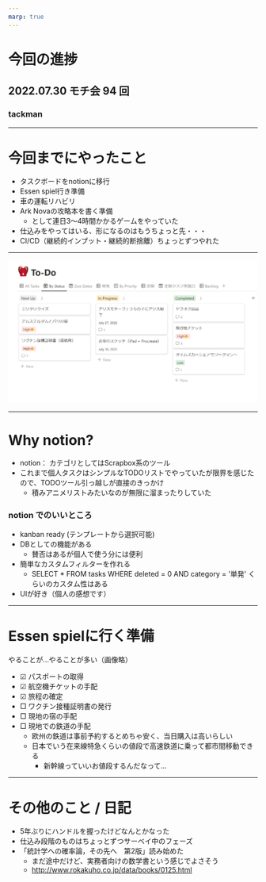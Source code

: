 ```yaml
---
marp: true
---
```


# 今回の進捗

## 2022.07.30 モチ会 94 回

### tackman

---

# 今回までにやったこと

- タスクボードをnotionに移行
- Essen spiel行き準備
- 車の運転リハビリ
- Ark Novaの攻略本を書く準備
  - として連日3～4時間かかるゲームをやっていた
- 仕込みをやってはいる、形になるのはもうちょっと先・・・
- CI/CD（継続的インプット・継続的断捨離）ちょっとずつやれた

---

![](kanban.png)

---

# Why notion?

- notion： カテゴリとしてはScrapbox系のツール
- これまで個人タスクはシンプルなTODOリストでやっていたが限界を感じたので、TODOツール引っ越しが直接のきっかけ
  - 積みアニメリストみたいなのが無限に溜まったりしていた

### notion でのいいところ

- kanban ready (テンプレートから選択可能)
- DBとしての機能がある
  - 賛否はあるが個人で使う分には便利
- 簡単なカスタムフィルターを作れる
  - SELECT * FROM tasks WHERE deleted = 0 AND category = '単発' くらいのカスタム性はある
- UIが好き（個人の感想です）

---

# Essen spielに行く準備

やることが…やることが多い（画像略）

- ☑ パスポートの取得
- ☑ 航空機チケットの手配
- ☑ 旅程の確定
- □ ワクチン接種証明書の発行
- □ 現地の宿の手配
- □ 現地での鉄道の手配
  - 欧州の鉄道は事前予約するとめちゃ安く、当日購入は高いらしい
  - 日本でいう在来線特急くらいの値段で高速鉄道に乗って都市間移動できる
    - 新幹線っていいお値段するんだなって…

---

# その他のこと / 日記

- 5年ぶりにハンドルを握ったけどなんとかなった
- 仕込み段階のものはちょっとずつサーベイ中のフェーズ
- 「統計学への確率論，その先へ　第2版」読み始めた
  - まだ途中だけど、実務者向けの数学書という感じでよさそう
  - http://www.rokakuho.co.jp/data/books/0125.html